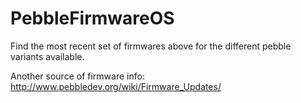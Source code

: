 # PebbleFirmwareOS

Find the most recent set of firmwares above for the different pebble variants available.


Another source of firmware info:
http://www.pebbledev.org/wiki/Firmware_Updates/

